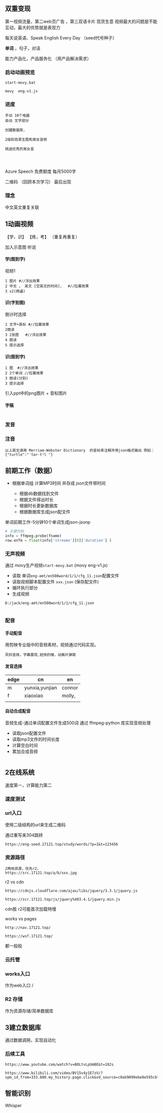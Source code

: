 ## 双重变现

第一视频流量，第二web页广告 ，第三双语卡片
现货生意
视频最大的问题是不能互动，最大的优势就是表现力

每天说英语、Speak English Every Day  （seed代号种子）



**单词** ，句子，对话



能力产品化，产品服务化 （用产品解决需求）

### 启动动画预览

```
start-movy.bat

```

```
movy  eng-v1.js
```



### 进度

```
手动 10个电器
自动 文字部分

```

```
创建数据库，

2级别目录生图和男女音频

挑选优秀的男女音




```

Azure Speech 免费额度 每月5000字

二维码 （回顾本次学习）  最后出现

### 理念

中文英文重复关联 

## 1动画视频

 【学，识】 【练，考】 （重复再重复）

加入示意图 听说

#### 学(图到字) 

 视频1

```
1 图片 #//浮出效果
2 中文 ， 英文 [空英文的时间]，  #//拉幕效果
3 x2(两遍)
```

#### 识(字到图)

 倒计时选择 

```
1 文字+英标 #//拉幕效果
2朗读
3 2张图   #//浮出效果
4 朗读
5 提示选择 
```



#### 识(图到字)  

```
1 图  #//浮出效果
2 2个单词 //拉幕效果
3 朗读(分别)
3 提示选择
```



引入ppt中的png图片 + 音标图片



#### 字稿

```

```



### 发音

### 注音

```
以上英文请用 Merriam-Webster Dictionary  的音标来注解并用json格式输出 例如：{"turtle":"ˈtər-tᵊl "}
```

## 前期工作（数据）

* 根据单词组 计算MP3时间 并存成 json文件带时间

  * 根据db数据找到文件
  * 根据文件得出时长
  * 根据时长更新数据库
  * 根据数据库生成json配文件
  
  

单词前期工作-5分钟10个单词生成json-jsonp

```python
# 关键代码 
info = ffmpeg.probe(fname)
row.enTm = float(info['streams'][0]['duration'] )
```



### 无声视频

通过 movy生产视频`start-movy.bat`  (movy  eng-v1.js)

* 读取 单词`eng-amt/en500word/1/1/cfg_11.json`配置文件
* 读取视频脚本配置文件 `xxx.json` (保存配文件)
* 循环执行部分 
* 生成视频



```
D:/jack/eng-amt/en500word/1/1/cfg_11.json


```




###   配音


#### 手动配音

用剪映专业版中的音频素材，视频通过代码实现。



```风铃效果
风铃音效，字幕展现,轻快的嗖，动画片弹跳
```





#### 发音选择

| edge | cn             | en     |
| ---- | -------------- | ------ |
| m    | yunxia,yunjian | connor |
| f    | xiaoxiao       | molly, |
|      |                |        |



#### 自动合成配音

音频生成-通过单词配置文件生成500词 通过 ffmpeg-python 库实现音频处理

* 读取json配置文件
* 读取mp3文件的时间长度
* 计算空白时间
* 累加合成音频



```

```



## 2在线系统

速度第一，计算能力第二



### 速度测试

### url入口

使用二级结构的url来生成二维码

通过重写来304跳转

```
https://eng-seed.17121.top/study/words/?p=1&t=123456

```

### 资源路径

```
2两地资源，优先r2，
https://src.17121.top/a/b/xxx.jpg
```





r2 vs  cdn

```
https://cdnjs.cloudflare.com/ajax/libs/jquery/3.3.1/jquery.js

https://scr.17121.top/js/jquery%403.4.1/jquery.min.js
```

cdn胜  r2可能首次加载特慢

works vs pages

```
http://nav.17121.top/

https://wsf.17121.top/
```

都一般般









### 云托管

### works入口

作为web入口 /

### R2 存储

作为资源存储/简单数据库

## 3建立数据库 

通过数据调用，实现自动化









### 后续工具

```
https://www.youtube.com/watch?v=BOLtvLpUmBE&t=182s

https://www.bilibili.com/video/BV15v4y1E7zV/?spm_id_from=333.880.my_history.page.click&vd_source=c0ab9099ebe8e595cbf150bd639f9462

```

## 智能识别

Whisper



